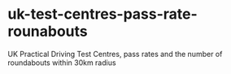 # uk-test-centres-pass-rate-rounabouts
UK Practical Driving Test Centres, pass rates and the number of roundabouts within 30km radius
